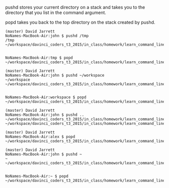 pushd stores your current directory on a stack and takes you to the directory that you list in the command argument.

popd takes you back to the top directory on the stack created by pushd.



    (master) David Jarrett
    NoNames-MacBook-Air:john $ pushd /tmp
    /tmp ~/workspace/davinci_coders_t3_2015/in_class/homework/learn_command_line_exercises/chapter_8/tmp/stuff/things/frank/joe/alex/john
    
    
    NoNames-MacBook-Air:tmp $ popd
    ~/workspace/davinci_coders_t3_2015/in_class/homework/learn_command_line_exercises/chapter_8/tmp/stuff/things/frank/joe/alex/john
    
    (master) David Jarrett
    NoNames-MacBook-Air:john $ pushd ~/workspace
    ~/workspace ~/workspace/davinci_coders_t3_2015/in_class/homework/learn_command_line_exercises/chapter_8/tmp/stuff/things/frank/joe/alex/john
    
    
    NoNames-MacBook-Air:workspace $ popd
    ~/workspace/davinci_coders_t3_2015/in_class/homework/learn_command_line_exercises/chapter_8/tmp/stuff/things/frank/joe/alex/john
    
    (master) David Jarrett
    NoNames-MacBook-Air:john $ pushd ..
    ~/workspace/davinci_coders_t3_2015/in_class/homework/learn_command_line_exercises/chapter_8/tmp/stuff/things/frank/joe/alex ~/workspace/davinci_coders_t3_2015/in_class/homework/learn_command_line_exercises/chapter_8/tmp/stuff/things/frank/joe/alex/john
    
    (master) David Jarrett
    NoNames-MacBook-Air:alex $ popd
    ~/workspace/davinci_coders_t3_2015/in_class/homework/learn_command_line_exercises/chapter_8/tmp/stuff/things/frank/joe/alex/john
    
    (master) David Jarrett
    NoNames-MacBook-Air:john $ pushd ~
    ~ ~/workspace/davinci_coders_t3_2015/in_class/homework/learn_command_line_exercises/chapter_8/tmp/stuff/things/frank/joe/alex/john
    
    
    NoNames-MacBook-Air:~ $ popd
    ~/workspace/davinci_coders_t3_2015/in_class/homework/learn_command_line_exercises/chapter_8/tmp/stuff/things/frank/joe/alex/john
